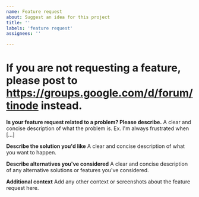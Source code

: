 ```yaml
---
name: Feature request
about: Suggest an idea for this project
title: ''
labels: 'feature request'
assignees: ''

---
```


# If you are not requesting a feature, please post to https://groups.google.com/d/forum/tinode instead.

**Is your feature request related to a problem? Please describe.**
A clear and concise description of what the problem is. Ex. I'm always frustrated when [...]

**Describe the solution you'd like**
A clear and concise description of what you want to happen.

**Describe alternatives you've considered**
A clear and concise description of any alternative solutions or features you've considered.

**Additional context**
Add any other context or screenshots about the feature request here.
